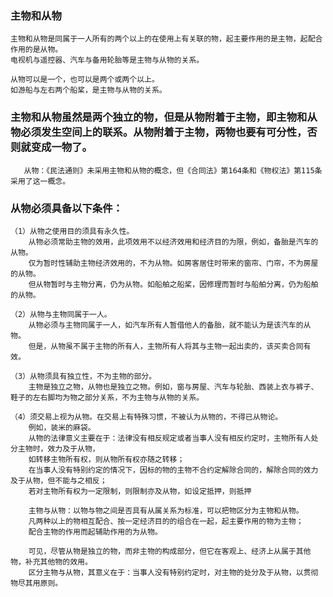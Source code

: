 ### 主物和从物
    主物和从物是同属于一人所有的两个以上的在使用上有关联的物，起主要作用的是主物，起配合作用的是从物。
    电视机与遥控器、汽车与备用轮胎等是主物与从物的关系。

    从物可以是一个，也可以是两个或两个以上。
    如游船与左右两个船桨，是主物与从物的关系。
    
### 主物和从物虽然是两个独立的物，但是从物附着于主物，即主物和从物必须发生空间上的联系。从物附着于主物，两物也要有可分性，否则就变成一物了。
       从物：《民法通则》未采用主物和从物的概念，但《合同法》第164条和《物权法》第115条采用了这一概念。
       
### 从物必须具备以下条件：
    （1）从物之使用目的须具有永久性。
        从物必须常助主物的效用，此项效用不以经济效用和经济目的为限，例如，备胎是汽车的从物。
        仅为暂时性辅助主物经济效用的，不为从物。如房客居住时带来的窗帘、门帘，不为房屋的从物。
        但从物暂时与主物分离，仍为从物。如船舶之船桨，因修理而暂时与船舶分离，仍为船舶的从物。
    
    （2）从物与主物同属于一人。
        从物必须与主物同属于一人，如汽车所有人暂借他人的备胎，就不能认为是该汽车的从物。
        但是，从物虽不属于主物的所有人，主物所有人将其与主物一起出卖的，该买卖合同有效。
        
    （3）从物须具有独立性，不为主物的部分。
        主物是独立之物，从物也是独立之物。例如，窗与房屋、汽车与轮胎、西装上衣与裤子、鞋子的左右脚均为物之部分关系，不为主物与从物的关系。
        
    （4）须交易上视为从物。在交易上有特殊习惯，不被认为从物的，不得已从物论。
        例如，装米的麻袋。
        从物的法律意义主要在于：法律没有相反规定或者当事人没有相反约定时，主物所有人处分主物时，效力及于从物，
        如转移主物所有权，则从物所有权亦随之转移；
        在当事人没有特别约定的情况下，因标的物的主物不合约定解除合同的，解除合同的效力及于从物，但不能与之相反；
        若对主物所有权为一定限制，则限制亦及从物，如设定抵押，则抵押
    
        主物与从物：以物与物之间是否具有从属关系为标准，可以把物区分为主物和从物。
        凡两种以上的物相互配合、按一定经济目的的组合在一起，起主要作用的物为主物；
        配合主物的作用而起辅助作用的为从物。
        
        可见，尽管从物是独立的物，而非主物的构成部分，但它在客观上、经济上从属于其他物，补充其他物的效用。
        区分主物与从物，其意义在于：当事人没有特别约定时，对主物的处分及于从物，以贯彻物尽其用原则。
                                                                                                                                     